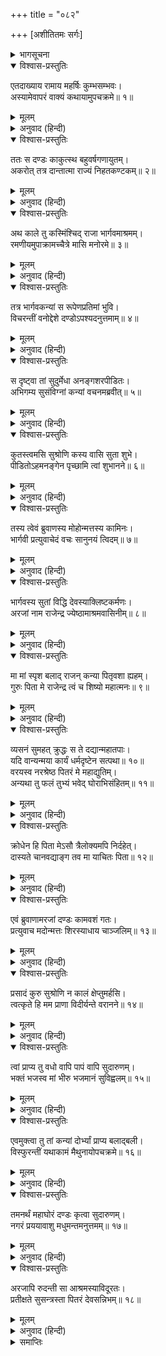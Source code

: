+++
title = "०८२"

+++
[अशीतितमः सर्गः]



<details><summary>भागसूचना</summary>

80. राजा दण्डका भार्गव-कन्याके साथ बलात्कार
</details>

<details open><summary>विश्वास-प्रस्तुतिः</summary>

एतदाख्याय रामाय महर्षिः कुम्भसम्भवः।  
अस्यामेवापरं वाक्यं कथायामुपचक्रमे॥ १॥
</details>

<details><summary>मूलम्</summary>

एतदाख्याय रामाय महर्षिः कुम्भसम्भवः।  
अस्यामेवापरं वाक्यं कथायामुपचक्रमे॥ १॥
</details>

<details><summary>अनुवाद (हिन्दी)</summary>

महर्षि कुम्भज श्रीरामसे इतनी कथा कहकर फिर इसीका अवशिष्ट अंश इस तरह कहने लगे—॥ १॥
</details>

<details open><summary>विश्वास-प्रस्तुतिः</summary>

ततः स दण्डः काकुत्स्थ बहुवर्षगणायुतम्।  
अकरोत् तत्र दान्तात्मा राज्यं निहतकण्टकम्॥ २॥
</details>

<details><summary>मूलम्</summary>

ततः स दण्डः काकुत्स्थ बहुवर्षगणायुतम्।  
अकरोत् तत्र दान्तात्मा राज्यं निहतकण्टकम्॥ २॥
</details>

<details><summary>अनुवाद (हिन्दी)</summary>

‘काकुत्स्थ! तदनन्तर राजा दण्डने मन और इन्द्रियोंको काबूमें रखकर बहुत वर्षोंतक वहाँ अकण्टक राज्य किया॥ २॥
</details>

<details open><summary>विश्वास-प्रस्तुतिः</summary>

अथ काले तु कस्मिंश्चिद् राजा भार्गवमाश्रमम्।  
रमणीयमुपाक्रामच्चैत्रे मासि मनोरमे॥ ३॥
</details>

<details><summary>मूलम्</summary>

अथ काले तु कस्मिंश्चिद् राजा भार्गवमाश्रमम्।  
रमणीयमुपाक्रामच्चैत्रे मासि मनोरमे॥ ३॥
</details>

<details><summary>अनुवाद (हिन्दी)</summary>

‘तत्पश्चात् किसी समय राजा मनोरम चैत्रमासमें शुक्राचार्यके रमणीय आश्रमपर आया॥ ३॥
</details>

<details open><summary>विश्वास-प्रस्तुतिः</summary>

तत्र भार्गवकन्यां स रूपेणप्रतिमां भुवि।  
विचरन्तीं वनोद्देशे दण्डोऽपश्यदनुत्तमाम्॥ ४॥
</details>

<details><summary>मूलम्</summary>

तत्र भार्गवकन्यां स रूपेणप्रतिमां भुवि।  
विचरन्तीं वनोद्देशे दण्डोऽपश्यदनुत्तमाम्॥ ४॥
</details>

<details><summary>अनुवाद (हिन्दी)</summary>

‘वहाँ शुक्राचार्यकी सर्वोत्तम सुन्दरी कन्या, जिसके रूपकी इस भूतलपर कहीं तुलना नहीं थी, वनप्रान्तमें विचर रही थी। दण्डने उसे देखा॥ ४॥
</details>

<details open><summary>विश्वास-प्रस्तुतिः</summary>

स दृष्ट्वा तां सुदुर्मेधा अनङ्गशरपीडितः।  
अभिगम्य सुसंविग्नां कन्यां वचनमब्रवीत्॥ ५॥
</details>

<details><summary>मूलम्</summary>

स दृष्ट्वा तां सुदुर्मेधा अनङ्गशरपीडितः।  
अभिगम्य सुसंविग्नां कन्यां वचनमब्रवीत्॥ ५॥
</details>

<details><summary>अनुवाद (हिन्दी)</summary>

‘उसे देखते ही वह अत्यन्त खोटी बुद्धिवाला राजा कामदेवके बाणोंसे पीड़ित हो पास जाकर उस डरी हुई कन्यासे बोला—॥ ५॥
</details>

<details open><summary>विश्वास-प्रस्तुतिः</summary>

कुतस्त्वमसि सुश्रोणि कस्य वासि सुता शुभे।  
पीडितोऽहमनङ्गेन पृच्छामि त्वां शुभानने॥ ६॥
</details>

<details><summary>मूलम्</summary>

कुतस्त्वमसि सुश्रोणि कस्य वासि सुता शुभे।  
पीडितोऽहमनङ्गेन पृच्छामि त्वां शुभानने॥ ६॥
</details>

<details><summary>अनुवाद (हिन्दी)</summary>

‘‘सुश्रोणि! तुम कहाँसे आयी हो अथवा शुभे! तुम किसकी पुत्री हो? शुभानने! मैं कामदेवसे पीड़ित हूँ; इसलिये तुम्हारा परिचय पूछता हूँ’’॥ ६॥
</details>

<details open><summary>विश्वास-प्रस्तुतिः</summary>

तस्य त्वेवं ब्रुवाणस्य मोहोन्मत्तस्य कामिनः।  
भार्गवी प्रत्युवाचेदं वचः सानुनयं त्विदम्॥ ७॥
</details>

<details><summary>मूलम्</summary>

तस्य त्वेवं ब्रुवाणस्य मोहोन्मत्तस्य कामिनः।  
भार्गवी प्रत्युवाचेदं वचः सानुनयं त्विदम्॥ ७॥
</details>

<details><summary>अनुवाद (हिन्दी)</summary>

‘मोहसे उन्मत्त होकर वह कामी राजा जब इस प्रकार पूछने लगा, तब भृगुकन्याने विनयपूर्वक उसे इस प्रकार उत्तर दिया—॥ ७॥
</details>

<details open><summary>विश्वास-प्रस्तुतिः</summary>

भार्गवस्य सुतां विद्धि देवस्याक्लिष्टकर्मणः।  
अरजां नाम राजेन्द्र ज्येष्ठामाश्रमवासिनीम्॥ ८॥
</details>

<details><summary>मूलम्</summary>

भार्गवस्य सुतां विद्धि देवस्याक्लिष्टकर्मणः।  
अरजां नाम राजेन्द्र ज्येष्ठामाश्रमवासिनीम्॥ ८॥
</details>

<details><summary>अनुवाद (हिन्दी)</summary>

‘‘राजेन्द्र! तुम्हें ज्ञात होना चाहिये कि मैं पुण्यकर्मा शुक्रदेवताकी ज्येष्ठ पुत्री हूँ। मेरा नाम अरजा है। मैं इसी आश्रममें निवास करती हूँ॥ ८॥
</details>

<details open><summary>विश्वास-प्रस्तुतिः</summary>

मा मां स्पृश बलाद् राजन् कन्या पितृवशा ह्यहम्।  
गुरुः पिता मे राजेन्द्र त्वं च शिष्यो महात्मनः॥ ९॥
</details>

<details><summary>मूलम्</summary>

मा मां स्पृश बलाद् राजन् कन्या पितृवशा ह्यहम्।  
गुरुः पिता मे राजेन्द्र त्वं च शिष्यो महात्मनः॥ ९॥
</details>

<details><summary>अनुवाद (हिन्दी)</summary>

‘‘राजन्! बलपूर्वक मेरा स्पर्श न करो। मैं पिताके अधीन रहनेवाली कुमारी कन्या हूँ। राजेन्द्र! मेरे पिता तुम्हारे गुरु हैं और तुम उन महात्माके शिष्य हो॥ ९॥
</details>

<details open><summary>विश्वास-प्रस्तुतिः</summary>

व्यसनं सुमहत् क्रुद्धः स ते दद्यान्महातपाः।  
यदि वान्यन्मया कार्यं धर्मदृष्टेन सत्पथा॥ १०॥  
वरयस्व नरश्रेष्ठ पितरं मे महाद्युतिम्।  
अन्यथा तु फलं तुभ्यं भवेद् घोराभिसंहितम्॥ ११॥
</details>

<details><summary>मूलम्</summary>

व्यसनं सुमहत् क्रुद्धः स ते दद्यान्महातपाः।  
यदि वान्यन्मया कार्यं धर्मदृष्टेन सत्पथा॥ १०॥  
वरयस्व नरश्रेष्ठ पितरं मे महाद्युतिम्।  
अन्यथा तु फलं तुभ्यं भवेद् घोराभिसंहितम्॥ ११॥
</details>

<details><summary>अनुवाद (हिन्दी)</summary>

‘‘नरश्रेष्ठ! वे महातपस्वी हैं। यदि कुपित हो जायँ तो तुम्हें बड़ी भारी विपत्तिमें डाल सकते हैं। यदि मुझसे तुम्हें दूसरा ही काम लेना हो (अर्थात् यदि तुम मुझे अपनी भार्या बनाना चाहते हो) तो धर्मशास्त्रोक्त सन्मार्गसे चलकर मेरे महातेजस्वी पितासे मुझको माँग लो। अन्यथा तुम्हें अपने स्वेच्छाचारका बड़ा भयानक फल भोगना पड़ेगा॥ १०-११॥
</details>

<details open><summary>विश्वास-प्रस्तुतिः</summary>

क्रोधेन हि पिता मेऽसौ त्रैलोक्यमपि निर्दहेत्।  
दास्यते चानवद्याङ्ग तव मा याचितः पिता॥ १२॥
</details>

<details><summary>मूलम्</summary>

क्रोधेन हि पिता मेऽसौ त्रैलोक्यमपि निर्दहेत्।  
दास्यते चानवद्याङ्ग तव मा याचितः पिता॥ १२॥
</details>

<details><summary>अनुवाद (हिन्दी)</summary>

‘‘मेरे पिता अपनी क्रोधाग्निसे सारी त्रिलोकीको भी दग्ध कर सकते हैं; अतः सुन्दर अङ्गोंवाले नरेश! तुम बलात्कार न करो। तुम्हारे याचना करनेपर पिताजी मुझे अवश्य तुम्हारे हाथमें सौंप देंगे’’॥ १२॥
</details>

<details open><summary>विश्वास-प्रस्तुतिः</summary>

एवं ब्रुवाणामरजां दण्डः कामवशं गतः।  
प्रत्युवाच मदोन्मत्तः शिरस्याधाय चाञ्जलिम्॥ १३॥
</details>

<details><summary>मूलम्</summary>

एवं ब्रुवाणामरजां दण्डः कामवशं गतः।  
प्रत्युवाच मदोन्मत्तः शिरस्याधाय चाञ्जलिम्॥ १३॥
</details>

<details><summary>अनुवाद (हिन्दी)</summary>

‘जब अरजा ऐसी बातें कह रही थीं, उस समय कामके अधीन हुए दण्डने मदोन्मत्त होकर दोनों हाथ सिरपर जोड़ लिये और इस प्रकार उत्तर दिया—॥ १३॥
</details>

<details open><summary>विश्वास-प्रस्तुतिः</summary>

प्रसादं कुरु सुश्रोणि न कालं क्षेप्तुमर्हसि।  
त्वत्कृते हि मम प्राणा विदीर्यन्ते वरानने॥ १४॥
</details>

<details><summary>मूलम्</summary>

प्रसादं कुरु सुश्रोणि न कालं क्षेप्तुमर्हसि।  
त्वत्कृते हि मम प्राणा विदीर्यन्ते वरानने॥ १४॥
</details>

<details><summary>अनुवाद (हिन्दी)</summary>

‘‘सुन्दरी! कृपा करो। समय न बिताओ। वरानने! तुम्हारे लिये मेरे प्राण निकले जा रहे हैं॥ १४॥
</details>

<details open><summary>विश्वास-प्रस्तुतिः</summary>

त्वां प्राप्य तु वधो वापि पापं वापि सुदारुणम्।  
भक्तं भजस्व मां भीरु भजमानं सुविह्वलम्॥ १५॥
</details>

<details><summary>मूलम्</summary>

त्वां प्राप्य तु वधो वापि पापं वापि सुदारुणम्।  
भक्तं भजस्व मां भीरु भजमानं सुविह्वलम्॥ १५॥
</details>

<details><summary>अनुवाद (हिन्दी)</summary>

‘‘तुम्हें प्राप्त कर लेनेपर मेरा वध हो जाय अथवा मुझे अत्यन्त दारुण दुःख प्राप्त हो तो भी कोई चिन्ता नहीं है। भीरु! मैं तुम्हारा भक्त हूँ। अत्यन्त व्याकुल हुए मुझ अपने सेवकको स्वीकार करो’’॥ १५॥
</details>

<details open><summary>विश्वास-प्रस्तुतिः</summary>

एवमुक्त्वा तु तां कन्यां दोर्भ्यां प्राप्य बलाद‍्बली।  
विस्फुरन्तीं यथाकामं मैथुनायोपचक्रमे॥ १६॥
</details>

<details><summary>मूलम्</summary>

एवमुक्त्वा तु तां कन्यां दोर्भ्यां प्राप्य बलाद‍्बली।  
विस्फुरन्तीं यथाकामं मैथुनायोपचक्रमे॥ १६॥
</details>

<details><summary>अनुवाद (हिन्दी)</summary>

‘ऐसा कहकर उस बलवान् नरेशने उस भार्गव-कन्याको बलपूर्वक दोनों भुजाओंमें भर लिया। वह उसकी पकड़से छूटनेके लिये छटपटाने लगी तो भी उसने अपनी इच्छाके अनुसार उसके साथ समागम किया॥ १६॥
</details>

<details open><summary>विश्वास-प्रस्तुतिः</summary>

तमनर्थं महाघोरं दण्डः कृत्वा सुदारुणम्।  
नगरं प्रययावाशु मधुमन्तमनुत्तमम्॥ १७॥
</details>

<details><summary>मूलम्</summary>

तमनर्थं महाघोरं दण्डः कृत्वा सुदारुणम्।  
नगरं प्रययावाशु मधुमन्तमनुत्तमम्॥ १७॥
</details>

<details><summary>अनुवाद (हिन्दी)</summary>

‘वह अत्यन्त दारुण एवं महाभयंकर अनर्थ करके दण्ड तुरंत ही अपने उत्तम नगर मधुमन्तको चला गया॥ १७॥
</details>

<details open><summary>विश्वास-प्रस्तुतिः</summary>

अरजापि रुदन्ती सा आश्रमस्याविदूरतः।  
प्रतीक्षते सुसन्त्रस्ता पितरं देवसन्निभम्॥ १८॥
</details>

<details><summary>मूलम्</summary>

अरजापि रुदन्ती सा आश्रमस्याविदूरतः।  
प्रतीक्षते सुसन्त्रस्ता पितरं देवसन्निभम्॥ १८॥
</details>

<details><summary>अनुवाद (हिन्दी)</summary>

‘अरजा भी भयभीत हो रोती हुई आश्रमके पास ही अपने देवतुल्य पिताके आनेकी राह देखने लगी’॥ १८॥
</details>

<details><summary>समाप्तिः</summary>

इत्यार्षे श्रीमद्रामायणे वाल्मीकीये आदिकाव्ये उत्तरकाण्डेऽशीतितमः सर्गः॥ ८०॥  
इस प्रकार श्रीवाल्मीकिनिर्मित आर्षरामायण आदिकाव्यके उत्तरकाण्डमें अस्सीवाँ सर्ग पूरा हुआ॥ ८०॥
</details>

